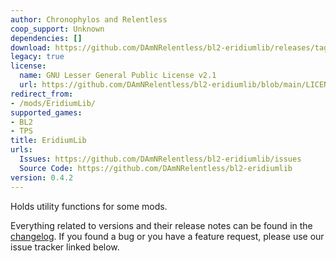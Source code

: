 ```yaml
---
author: Chronophylos and Relentless
coop_support: Unknown
dependencies: []
download: https://github.com/DAmNRelentless/bl2-eridiumlib/releases/tag/v0.4.2
legacy: true
license:
  name: GNU Lesser General Public License v2.1
  url: https://github.com/DAmNRelentless/bl2-eridiumlib/blob/main/LICENSE
redirect_from:
- /mods/EridiumLib/
supported_games:
- BL2
- TPS
title: EridiumLib
urls:
  Issues: https://github.com/DAmNRelentless/bl2-eridiumlib/issues
  Source Code: https://github.com/DAmNRelentless/bl2-eridiumlib
version: 0.4.2
---
```

Holds utility functions for some mods.

Everything related to versions and their release notes can be found in the [changelog](https://github.com/DAmNRelentless/bl2-eridiumlib/blob/main/CHANGELOG.md).
If you found a bug or you have a feature request, please use our issue tracker linked below.